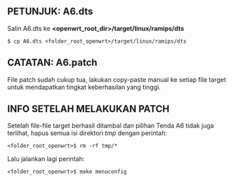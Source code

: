 PETUNJUK: A6.dts
----------------
Salin A6.dts ke **<openwrt_root_dir>/target/linux/ramips/dts**
```
$ cp A6.dts <folder_root_openwrt>/target/linux/ramips/dts
```

CATATAN: A6.patch
-----------------
File patch sudah cukup tua, lakukan copy-paste manual ke setiap file target untuk mendapatkan tingkat keberhasilan yang tinggi.

INFO SETELAH MELAKUKAN PATCH
----------------------------
Setelah file-file target berhasil ditambal dan pilihan Tenda A6 tidak juga terlihat, 
hapus semua isi direktori *tmp* dengan perintah:
```
<folder_root_openwrt>$ rm -rf tmp/*
```

Lalu jalankan lagi perintah:
```
<folder_root_openwrt>$ make menuconfig
```
